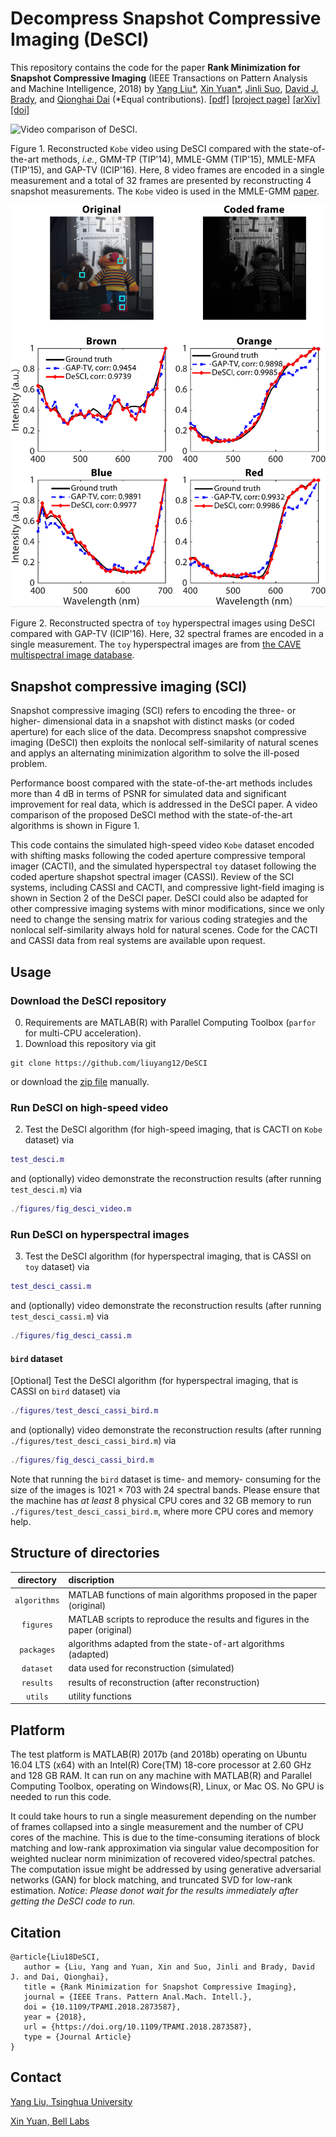 # Decompress Snapshot Compressive Imaging (DeSCI)
This repository contains the code for the paper **Rank Minimization for Snapshot Compressive Imaging** (IEEE Transactions on Pattern Analysis and Machine Intelligence, 2018) by [Yang Liu*](https://liuyang12.github.io/), [Xin Yuan*](https://www.bell-labs.com/usr/x.yuan), [Jinli Suo](https://sites.google.com/site/suojinli/), [David J. Brady](https://ece.duke.edu/faculty/david-brady), and [Qionghai Dai](http://media.au.tsinghua.edu.cn/) (*Equal contributions).
[[pdf]](https://arxiv.org/pdf/1807.07837.pdf "arXiv preprint")   [[project page]](https://github.com/liuyang12/DeSCI "github repository")   [[arXiv]](https://arxiv.org/abs/1807.07837 "arXiv preprint")   [[doi]](https://doi.org/10.1109/TPAMI.2018.2873587 "10.1109/TPAMI.2018.2873587") 

![Video comparison of DeSCI.](/results/video/desci_gmm_gaptv_kobe32.gif?raw=true)

Figure 1. Reconstructed `Kobe` video using DeSCI compared with the state-of-the-art methods, *i.e.*, GMM-TP (TIP'14), MMLE-GMM (TIP'15), MMLE-MFA (TIP'15), and GAP-TV (ICIP'16). Here, 8 video frames are encoded in a single measurement and a total of 32 frames are presented by reconstructing 4 snapshot measurements. The `Kobe` video is used in the MMLE-GMM [paper](https://doi.org/10.1109/TIP.2014.2365720 "Compressive Sensing by Learning a Gaussian Mixture Model From Measurements, TIP'15").

![Reconstructed spectra of DeSCI.](/results/spectral/desci_cassi_toy_spectra.png?raw=true)

Figure 2. Reconstructed spectra of `toy` hyperspectral images using DeSCI compared with GAP-TV (ICIP'16). Here, 32 spectral frames are encoded in a single measurement. The `toy` hyperspectral images are from [the CAVE multispectral image database](http://www.cs.columbia.edu/CAVE/databases/multispectral/ "Multispectral Image Database | CAVE | Columbia University"). 

## Snapshot compressive imaging (SCI)
Snapshot compressive imaging (SCI) refers to encoding the three- or higher- dimensional data in a snapshot with distinct masks (or coded aperture) for each slice of the data. Decompress snapshot compressive imaging (DeSCI) then exploits the nonlocal self-similarity of natural scenes and applys an alternating minimization algorithm to solve the ill-posed problem. 

Performance boost compared with the state-of-the-art methods includes more than 4 dB in terms of PSNR for simulated data and significant improvement for real data, which is addressed in the DeSCI paper. A video comparison of the proposed DeSCI method with the state-of-the-art algorithms is shown in Figure 1. 

This code contains the simulated high-speed video `Kobe` dataset encoded with shifting masks following the coded aperture compressive temporal imager (CACTI), and the simulated hyperspectral `toy` dataset following the coded aperture shapshot spectral imager (CASSI). Review of the SCI systems, including CASSI and CACTI, and compressive light-field imaging is shown in Section 2 of the DeSCI paper. DeSCI could also be adapted for other compressive imaging systems with minor modifications, since we only need to change the sensing matrix for various coding strategies and the nonlocal self-similarity always hold for natural scenes. Code for the CACTI and CASSI data from real systems are available upon request. 

## Usage
### Download the DeSCI repository
0. Requirements are MATLAB(R) with Parallel Computing Toolbox (`parfor` for multi-CPU acceleration).
1. Download this repository via git
```
git clone https://github.com/liuyang12/DeSCI
```
or download the [zip file](https://github.com/liuyang12/DeSCI/archive/master.zip) manually.

### Run DeSCI on high-speed video
2. Test the DeSCI algorithm (for high-speed imaging, that is CACTI on `Kobe` dataset) via
```matlab
test_desci.m
```
and (optionally) video demonstrate the reconstruction results (after running `test_desci.m`) via
```matlab
./figures/fig_desci_video.m
```

### Run DeSCI on hyperspectral images
3. Test the DeSCI algorithm (for hyperspectral imaging, that is CASSI on `toy` dataset) via
```matlab
test_desci_cassi.m
```
and (optionally) video demonstrate the reconstruction results (after running `test_desci_cassi.m`) via
```matlab
./figures/fig_desci_cassi.m
```

#### `bird` dataset
[Optional] Test the DeSCI algorithm (for hyperspectral imaging, that is CASSI on `bird` dataset) via
```matlab
./figures/test_desci_cassi_bird.m
```
and (optionally) video demonstrate the reconstruction results (after running `./figures/test_desci_cassi_bird.m`) via
```matlab
./figures/fig_desci_cassi_bird.m
```

Note that running the `bird` dataset is time- and memory- consuming for the size of the images is $1021\times 703$ with 24 spectral bands. Please ensure that the machine has *at least* 8 physical CPU cores and 32 GB memory to run `./figures/test_desci_cassi_bird.m`, where more CPU cores and memory help.

## Structure of directories

| directory  | discription  |
| :--------: | :----------- | 
| `algorithms` | MATLAB functions of main algorithms proposed in the paper (original) | 
| `figures`    | MATLAB scripts to reproduce the results and figures in the paper (original) |
| `packages`   | algorithms adapted from the state-of-art algorithms (adapted)|
| `dataset`    | data used for reconstruction (simulated) |
| `results`    | results of reconstruction (after reconstruction) |
| `utils`      | utility functions |

## Platform
The test platform is MATLAB(R) 2017b (and 2018b) operating on Ubuntu 16.04 LTS (x64) with an Intel(R) Core(TM) 18-core processor at 2.60 GHz and 128 GB RAM. It can run on any machine with MATLAB(R) and Parallel Computing Toolbox, operating on Windows(R), Linux, or Mac OS. No GPU is needed to run this code.

It could take hours to run a single measurement depending on the number of frames collapsed into a single measurement and the number of CPU cores of the machine. This is due to the time-consuming iterations of block matching and low-rank approximation via singular value decomposition for weighted nuclear norm minimization of recovered video/spectral patches. The computation issue might be addressed by using generative adversarial networks (GAN) for block matching, and truncated SVD for low-rank estimation. *Notice: Please donot wait for the results immediately after getting the DeSCI code to run.*

## Citation
```
@article{Liu18DeSCI,
   author = {Liu, Yang and Yuan, Xin and Suo, Jinli and Brady, David J. and Dai, Qionghai},
   title = {Rank Minimization for Snapshot Compressive Imaging},
   journal = {IEEE Trans. Pattern Anal.Mach. Intell.},
   doi = {10.1109/TPAMI.2018.2873587},
   year = {2018},
   url = {https://doi.org/10.1109/TPAMI.2018.2873587},
   type = {Journal Article}
}
```

## Contact
[Yang Liu, Tsinghua University](mailto:y-liu16@mails.tsinghua.edu.cn "Yang Liu, Tsinghua University") 

[Xin Yuan, Bell Labs](mailto:xyuan@bell-labs.com "Xin Yuan, Bell labs")  
